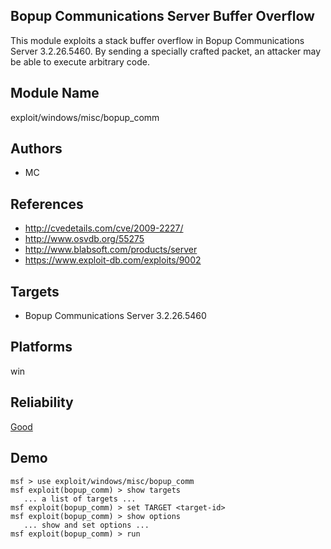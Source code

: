 ## Bopup Communications Server Buffer Overflow

This module exploits a stack buffer overflow in Bopup 
Communications Server 3.2.26.5460. By sending a specially 
crafted packet, an attacker may be able to execute arbitrary 
code.


## Module Name
exploit/windows/misc/bopup_comm

## Authors
* MC


## References
* http://cvedetails.com/cve/2009-2227/
* http://www.osvdb.org/55275
* http://www.blabsoft.com/products/server
* https://www.exploit-db.com/exploits/9002



## Targets
* Bopup Communications Server 3.2.26.5460


## Platforms
win

## Reliability
[Good](https://github.com/rapid7/metasploit-framework/wiki/Exploit-Ranking)

## Demo

```
msf > use exploit/windows/misc/bopup_comm
msf exploit(bopup_comm) > show targets
   ... a list of targets ...
msf exploit(bopup_comm) > set TARGET <target-id>
msf exploit(bopup_comm) > show options
   ... show and set options ...
msf exploit(bopup_comm) > run
```
    
    